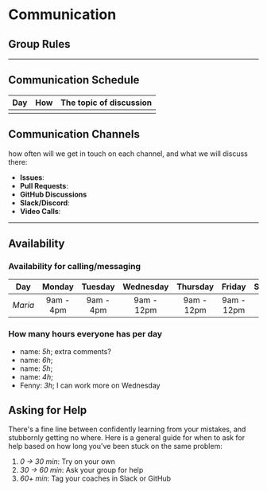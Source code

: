 # Communication

## Group Rules

<!-- any general rules you'd like to set for your group? -->

---

## Communication Schedule

| Day | How | The topic of discussion |
| --- | :-: | ----------------------- |
|     |     |                         |

## Communication Channels

how often will we get in touch on each channel, and what we will discuss there:

- **Issues**:
- **Pull Requests**:
- **GitHub Discussions**
- **Slack/Discord**:
- **Video Calls**:

---

## Availability

### Availability for calling/messaging

| Day     |  Monday   |  Tuesday  | Wednesday  |  Thursday  |   Friday   | Saturday |   Sunday   |
| ------- | :-------: | :-------: | :--------: | :--------: | :--------: | :------: | :--------: |
| _Maria_ | 9am - 4pm | 9am - 4pm | 9am - 12pm | 9am - 12pm | 9am - 12pm |          | 9pm - 12am |

### How many hours everyone has per day

- name: _5h_; extra comments?
- name: _6h_;
- name: _5h_;
- name: _4h_;
- Fenny: _3h_; I can work more on Wednesday

## Asking for Help

There's a fine line between confidently learning from your mistakes, and
stubbornly getting no where. Here is a general guide for when to ask for help
based on how long you've been stuck on the same problem:

1. _0 -> 30 min_: Try on your own
2. _30 -> 60 min_: Ask your group for help
3. _60+ min_: Tag your coaches in Slack or GitHub
